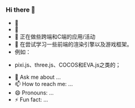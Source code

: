 ### Hi there 👋

- 🔭 
- 🌱 
- 👯 正在做些跨端和C端的应用/活动
- 🤔 在尝试学习一些前端的渲染引擎以及游戏框架。
-  例如：
  + pixi.js、three.js、COCOS和EVA.js之类的；
- 💬 Ask me about ...
- 📫 How to reach me: ...
- 😄 Pronouns: ...
- ⚡ Fun fact: ...

